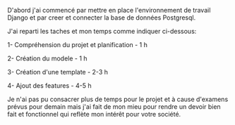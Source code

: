 D'abord j'ai commencé par mettre en place l'environnement de travail Django et par creer et connecter la base de données Postgresql.

J'ai reparti les taches et mon temps comme indiquer ci-dessous:

1- Compréhension du projet et planification - 1 h

2- Création du modele - 1 h

3- Création d'une template - 2-3 h

4- Ajout des features - 4-5 h

Je n'ai pas pu consacrer plus de temps pour le projet et à cause d'examens prévus pour demain mais j'ai fait de mon mieu pour rendre un devoir bien fait et fonctionnel qui reflète mon intérêt pour votre société.
